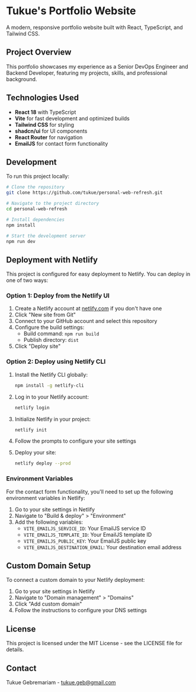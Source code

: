 # Tukue's Portfolio Website

A modern, responsive portfolio website built with React, TypeScript, and Tailwind CSS.

## Project Overview

This portfolio showcases my experience as a Senior DevOps Engineer and Backend Developer, featuring my projects, skills, and professional background.

## Technologies Used

- **React 18** with TypeScript
- **Vite** for fast development and optimized builds
- **Tailwind CSS** for styling
- **shadcn/ui** for UI components
- **React Router** for navigation
- **EmailJS** for contact form functionality

## Development

To run this project locally:

```sh
# Clone the repository
git clone https://github.com/tukue/personal-web-refresh.git

# Navigate to the project directory
cd personal-web-refresh

# Install dependencies
npm install

# Start the development server
npm run dev
```

## Deployment with Netlify

This project is configured for easy deployment to Netlify. You can deploy in one of two ways:

### Option 1: Deploy from the Netlify UI

1. Create a Netlify account at [netlify.com](https://www.netlify.com/) if you don't have one
2. Click "New site from Git"
3. Connect to your GitHub account and select this repository
4. Configure the build settings:
   - Build command: `npm run build`
   - Publish directory: `dist`
5. Click "Deploy site"

### Option 2: Deploy using Netlify CLI

1. Install the Netlify CLI globally:
   ```sh
   npm install -g netlify-cli
   ```

2. Log in to your Netlify account:
   ```sh
   netlify login
   ```

3. Initialize Netlify in your project:
   ```sh
   netlify init
   ```

4. Follow the prompts to configure your site settings
5. Deploy your site:
   ```sh
   netlify deploy --prod
   ```

### Environment Variables

For the contact form functionality, you'll need to set up the following environment variables in Netlify:

1. Go to your site settings in Netlify
2. Navigate to "Build & deploy" > "Environment"
3. Add the following variables:
   - `VITE_EMAILJS_SERVICE_ID`: Your EmailJS service ID
   - `VITE_EMAILJS_TEMPLATE_ID`: Your EmailJS template ID
   - `VITE_EMAILJS_PUBLIC_KEY`: Your EmailJS public key
   - `VITE_EMAILJS_DESTINATION_EMAIL`: Your destination email address

## Custom Domain Setup

To connect a custom domain to your Netlify deployment:

1. Go to your site settings in Netlify
2. Navigate to "Domain management" > "Domains" 
3. Click "Add custom domain"
4. Follow the instructions to configure your DNS settings

## License

This project is licensed under the MIT License - see the LICENSE file for details.

## Contact

Tukue Gebremariam - [tukue.geb@gmail.com](mailto:tukue.geb@gmail.com)
